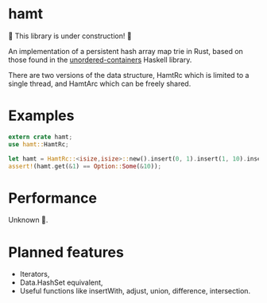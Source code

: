 # hamt
:construction: This library is under construction! :construction:

An implementation of a persistent hash array map trie in Rust, based on those found in the [unordered-containers](https://github.com/tibbe/unordered-containers) Haskell library.

There are two versions of the data structure, HamtRc which is limited to a single thread, and HamtArc which can be freely shared.

# Examples
```rust
extern crate hamt;
use hamt::HamtRc;

let hamt = HamtRc::<isize,isize>::new().insert(0, 1).insert(1, 10).insert(2, 100);
assert!(hamt.get(&1) == Option::Some(&10));
```

# Performance
Unknown :space_invader:.

# Planned features
* Iterators,
* Data.HashSet equivalent,
* Useful functions like insertWith, adjust, union, difference, intersection.
